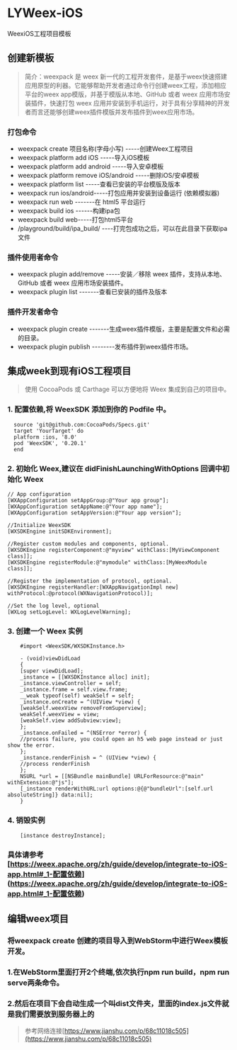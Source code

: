 # LYWeex-iOS
 WeexiOS工程项目模板
 
 ## 创建新模板
 > 简介：weexpack 是 weex 新一代的工程开发套件，是基于weex快速搭建应用原型的利器。它能够帮助开发者通过命令行创建weex工程，添加相应平台的weex app模版，并基于模版从本地、GitHub 或者 weex 应用市场安装插件，快速打包 weex 应用并安装到手机运行，对于具有分享精神的开发者而言还能够创建weex插件模版并发布插件到weex应用市场。
 
 
 ### 打包命令
 
 * weexpack create 项目名称(字母小写) -----创建Weex工程项目
 * weexpack platform add iOS  -----导入iOS模板
 * weexpack platform add android -----导入安卓模板
 * weexpack platform remove iOS/android -----删除iOS/安卓模板
 * weexpack platform list -----查看已安装的平台模版及版本
 * weexpack run ios/android-----打包应用并安装到设备运行 (依赖模拟器)
 * weexpack run web -------在 html5 平台运行
 * weexpack build ios ------构建ipa包
 * weexpack build web-----打包html5平台
 * /playground/build/ipa_build/ ----打完包成功之后，可以在此目录下获取ipa文件
 
 ### 插件使用者命令
 
 * weexpack plugin add/remove -----安装／移除 weex 插件，支持从本地、GitHub 或者 weex 应用市场安装插件。
 * weexpack plugin list -------查看已安装的插件及版本
 
 ### 插件开发者命令
 
 * weexpack plugin create -------生成weex插件模版，主要是配置文件和必需的目录。
 * weexpack plugin publish --------发布插件到weex插件市场。
 
  ## 集成week到现有iOS工程项目
  
  
  > 使用 CocoaPods 或 Carthage 可以方便地将 Weex 集成到自己的项目中。
  
  ### 1. 配置依赖,将 WeexSDK 添加到你的 Podfile 中。
  
      source 'git@github.com:CocoaPods/Specs.git'
      target 'YourTarget' do
      platform :ios, '8.0'
      pod 'WeexSDK', '0.20.1'
      end
      
      
### 2. 初始化 Weex,建议在 didFinishLaunchingWithOptions 回调中初始化 Weex

    // App configuration
    [WXAppConfiguration setAppGroup:@"Your app group"];
    [WXAppConfiguration setAppName:@"Your app name"];
    [WXAppConfiguration setAppVersion:@"Your app version"];

    //Initialize WeexSDK
    [WXSDKEngine initSDKEnvironment];

    //Register custom modules and components, optional.
    [WXSDKEngine registerComponent:@"myview" withClass:[MyViewComponent class]];
    [WXSDKEngine registerModule:@"mymodule" withClass:[MyWeexModule class]];

    //Register the implementation of protocol, optional.
    [WXSDKEngine registerHandler:[WXAppNavigationImpl new] withProtocol:@protocol(WXNavigationProtocol)];

    //Set the log level, optional
    [WXLog setLogLevel: WXLogLevelWarning];
    
    
### 3. 创建一个 Weex 实例

        #import <WeexSDK/WXSDKInstance.h>

        - (void)viewDidLoad
        {
        [super viewDidLoad];
        _instance = [[WXSDKInstance alloc] init];
        _instance.viewController = self;
        _instance.frame = self.view.frame;
        __weak typeof(self) weakSelf = self;
        _instance.onCreate = ^(UIView *view) {
        [weakSelf.weexView removeFromSuperview];
        weakSelf.weexView = view;
        [weakSelf.view addSubview:view];
        };
        _instance.onFailed = ^(NSError *error) {
        //process failure, you could open an h5 web page instead or just show the error.
        };
        _instance.renderFinish = ^ (UIView *view) {
        //process renderFinish
        };
        NSURL *url = [[NSBundle mainBundle] URLForResource:@"main" withExtension:@"js"];
        [_instance renderWithURL:url options:@{@"bundleUrl":[self.url absoluteString]} data:nil];
        }
        
### 4. 销毁实例
        [instance destroyInstance];
        
        
### 具体请参考[https://weex.apache.org/zh/guide/develop/integrate-to-iOS-app.html#_1-配置依赖] (https://weex.apache.org/zh/guide/develop/integrate-to-iOS-app.html#_1-配置依赖)

## 编辑weex项目

### 将weexpack create 创建的项目导入到WebStorm中进行Weex模板开发。

### 1.在WebStorm里面打开2个终端,依次执行npm run build，npm run serve两条命令。

### 2.然后在项目下会自动生成一个叫dist文件夹，里面的index.js文件就是我们需要放到服务器上的

> 参考网络连接[https://www.jianshu.com/p/68c11018c505](https://www.jianshu.com/p/68c11018c505)
  
  
